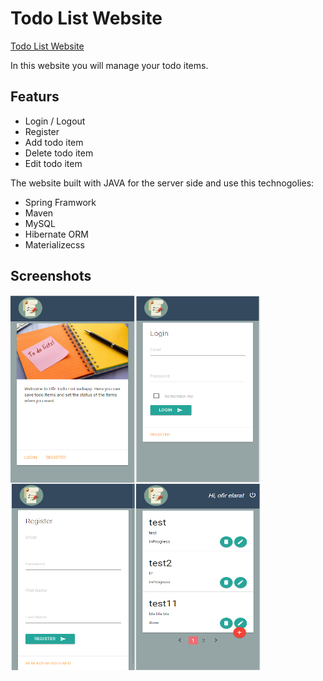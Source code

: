 # Todo List Website

[Todo List Website](http://todo-list-project.herokuapp.com)

In this website you will manage your todo items.

## Featurs
- Login / Logout
- Register
- Add todo item
- Delete todo item
- Edit todo item

The website built with JAVA for the server side and use this technogolies:  
- Spring Framwork
- Maven
- MySQL
- Hibernate ORM
- Materializecss

## Screenshots

 <img src="images/open-page.PNG" align="left" height="300" width="200" >

 <img src="images/login.PNG" align="center" height="300" width="200" >
 
 <img src="images/register.PNG" align="left" height="300" width="200" >
 
 <img src="images/items.PNG" align="center" height="300" width="200" >


